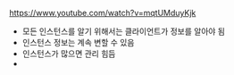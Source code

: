https://www.youtube.com/watch?v=mqtUMduyKjk


- 모든 인스턴스를 알기 위해서는 클라이언트가 정보를 알아야 됨
- 인스턴스 정보는 계속 변할 수 있음
- 인스턴스가 많으면 관리 힘듬
- 